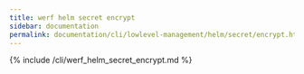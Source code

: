 ```yaml
---
title: werf helm secret encrypt
sidebar: documentation
permalink: documentation/cli/lowlevel-management/helm/secret/encrypt.html
---
```


{% include /cli/werf_helm_secret_encrypt.md %}

